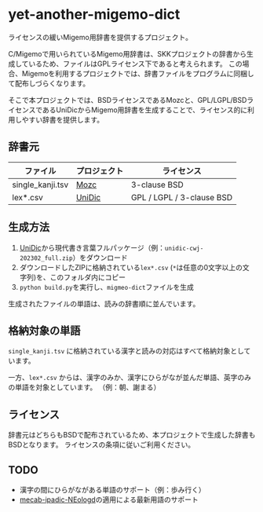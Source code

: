# yet-another-migemo-dict

ライセンスの緩いMigemo用辞書を提供するプロジェクト。

C/Migemoで用いられているMigemo用辞書は、SKKプロジェクトの辞書から生成しているため、ファイルはGPLライセンス下であると考えられます。
この場合、Migemoを利用するプロジェクトでは、辞書ファイルをプログラムに同梱して配布しづらくなります。

そこで本プロジェクトでは、BSDライセンスであるMozcと、GPL/LGPL/BSDライセンスであるUniDicからMigemo用辞書を生成することで、ライセンス的に利用しやすい辞書を提供します。

## 辞書元

| ファイル | プロジェクト | ライセンス |
|---|---|---|
| single_kanji.tsv | [Mozc](https://github.com/google/mozc) | 3-clause BSD |
| lex*.csv | [UniDic](https://clrd.ninjal.ac.jp/unidic/) | GPL / LGPL / 3-clause BSD |

## 生成方法

1. [UniDic](https://clrd.ninjal.ac.jp/unidic/)から現代書き言葉フルパッケージ（例：`unidic-cwj-202302_full.zip`）をダウンロード
2. ダウンロードしたZIPに格納されている`lex*.csv` (`*`は任意の0文字以上の文字列)を、このフォルダ内にコピー
3. `python build.py`を実行し、`migmeo-dict`ファイルを生成

生成されたファイルの単語は、読みの辞書順に並んでいます。

## 格納対象の単語

`single_kanji.tsv` に格納されている漢字と読みの対応はすべて格納対象としています。

一方、`lex*.csv` からは、漢字のみか、漢字にひらがなが並んだ単語、英字のみの単語を対象としています。
（例：朝、謝まる）

## ライセンス

辞書元はどちらもBSDで配布されているため、本プロジェクトで生成した辞書もBSDとなります。
ライセンスの条項に従いご利用ください。

## TODO
- 漢字の間にひらがながある単語のサポート（例：歩み行く）
- [mecab-ipadic-NEologd](https://github.com/neologd/mecab-ipadic-neologd/)の適用による最新用語のサポート
